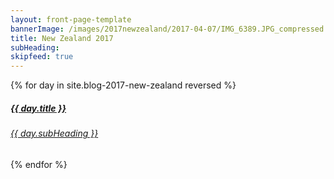 ```yaml
---
layout: front-page-template
bannerImage: /images/2017newzealand/2017-04-07/IMG_6389.JPG_compressed.JPEG
title: New Zealand 2017
subHeading: 
skipfeed: true
---
```


<div class="text-uppercase adventure-list experience">
  {% for day in site.blog-2017-new-zealand reversed %}
    <div class="col-md-6 col-sm-6 animated fadeInUp" data-wow-delay="0.1s" data-wow-duration="1s">
      <a href="{{day.url | prepend: site.baseurl}}">
        <img src="{{ day.bannerImage }}"  alt="" class="img-responsive">
        <div class="overlay-lnk text-uppercase text-center">
          <i class="icon icon-streetsign"></i>
          <h5>{{ day.title }}</h5>
          <h6>{{ day.subHeading }}</h6>
        </div>
      </a>
    </div>
  {% endfor %}
</div>
